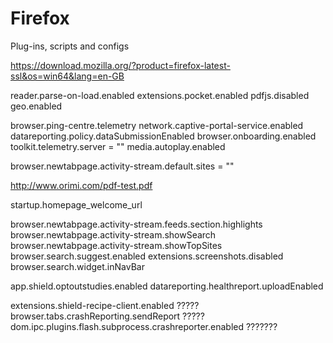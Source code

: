 # Firefox
Plug-ins, scripts and configs


https://download.mozilla.org/?product=firefox-latest-ssl&os=win64&lang=en-GB


reader.parse-on-load.enabled
extensions.pocket.enabled
pdfjs.disabled
geo.enabled

browser.ping-centre.telemetry
network.captive-portal-service.enabled
datareporting.policy.dataSubmissionEnabled
browser.onboarding.enabled
toolkit.telemetry.server = ""
media.autoplay.enabled

browser.newtabpage.activity-stream.default.sites = ""



http://www.orimi.com/pdf-test.pdf


startup.homepage_welcome_url

browser.newtabpage.activity-stream.feeds.section.highlights
browser.newtabpage.activity-stream.showSearch
browser.newtabpage.activity-stream.showTopSites
browser.search.suggest.enabled
extensions.screenshots.disabled
browser.search.widget.inNavBar

app.shield.optoutstudies.enabled
datareporting.healthreport.uploadEnabled

extensions.shield-recipe-client.enabled	?????
browser.tabs.crashReporting.sendReport	?????
dom.ipc.plugins.flash.subprocess.crashreporter.enabled	???????
